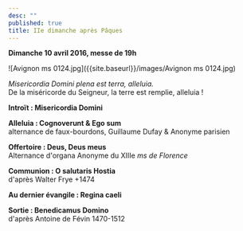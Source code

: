 ```yaml
---
desc: ""
published: true
title: IIe dimanche après Pâques
---
```



**Dimanche 10 avril 2016, messe de 19h**  

![Avignon ms 0124.jpg]({{site.baseurl}}/images/Avignon ms 0124.jpg)


*Misericordia Domini plena est terra, alleluia.*  
De la miséricorde du Seigneur, la terre est remplie, alleluia !

**Introït : Misericordia Domini**

**Alleluia : Cognoverunt & Ego sum**  
alternance de faux-bourdons, Guillaume Dufay & Anonyme parisien

**Offertoire : Deus, Deus meus**  
Alternance d'organa Anonyme du XIIIe *ms de Florence*

**Communion : O salutaris Hostia**  
d'après Walter Frye +1474

**Au dernier évangile : Regina caeli**

**Sortie : Benedicamus Domino**  
d'après Antoine de Févin 1470-1512
